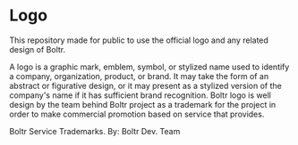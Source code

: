 # Logo
This repository made for public to use the official logo and any related design of Boltr. 

A logo is a graphic mark, emblem, symbol, or stylized name used to identify a company, organization, product, or brand. It may take the form of an abstract or figurative design, or it may present as a stylized version of the company's name if it has sufficient brand recognition. Boltr logo is well design by the team behind Boltr project as a trademark for the project in order to make commercial promotion based on service that provides.

Boltr Service Trademarks.
By: Boltr Dev. Team
